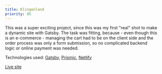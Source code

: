 ```yaml
---
title: Klingenland
priority: 85
---
```


This was a super exciting project, since this was my first "real" shot to make a dynamic site with Gatsby. The task was fitting, because - even though this is an e-commerce - managing the cart had to be on the client side and the order process was only a form submission, so no complicated backend logic or online payment was needed.

Technologies used:
<a href="https://www.gatsbyjs.org/" target="_blank">Gatsby</a>,
<a href="https://prismic.io/" target="_blank">Prismic</a>,
<a href="https://www.netlify.com/" target="_blank">Netlify</a>

<a href="https://klingenland.at/" target="_blank">Live site</a>
